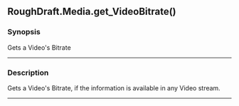 RoughDraft.Media.get_VideoBitrate()
-----------------------------------

### Synopsis
Gets a Video's Bitrate

---

### Description

Gets a Video's Bitrate, if the information is available in any Video stream.

---
